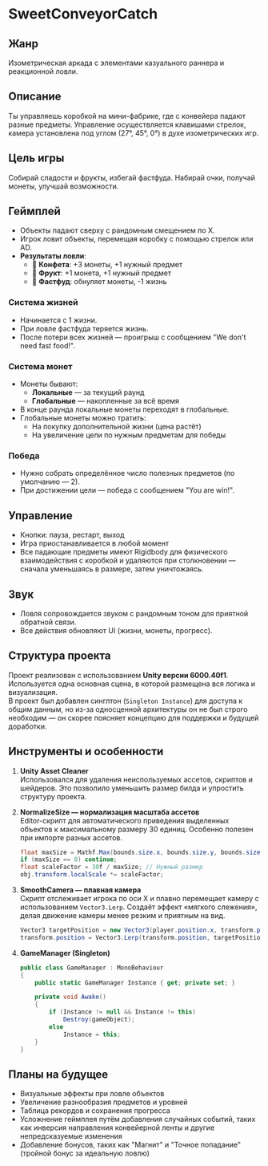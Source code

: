 # SweetConveyorCatch

## Жанр
Изометрическая аркада с элементами казуального раннера и реакционной ловли.

## Описание
Ты управляешь коробкой на мини-фабрике, где с конвейера падают разные предметы. Управление осуществляется клавишами стрелок, камера установлена под углом (27°, 45°, 0°) в духе изометрических игр.

## Цель игры
Собирай сладости и фрукты, избегай фастфуда. Набирай очки, получай монеты, улучшай возможности.

## Геймплей
- Объекты падают сверху с рандомным смещением по X.
- Игрок ловит объекты, перемещая коробку с помощью стрелок или AD.
- **Результаты ловли**:
  - 🍬 **Конфета**: +3 монеты, +1 нужный предмет
  - 🍎 **Фрукт**: +1 монета, +1 нужный предмет
  - 🍔 **Фастфуд**: обнуляет монеты, -1 жизнь

### Система жизней
- Начинается с 1 жизни.
- При ловле фастфуда теряется жизнь.
- После потери всех жизней — проигрыш с сообщением "We don't need fast food!".

### Система монет
- Монеты бывают:
  - **Локальные** — за текущий раунд
  - **Глобальные** — накопленные за всё время
- В конце раунда локальные монеты переходят в глобальные.
- Глобальные монеты можно тратить:
  - На покупку дополнительной жизни (цена растёт)
  - На увеличение цели по нужным предметам для победы

### Победа
- Нужно собрать определённое число полезных предметов (по умолчанию — 2).
- При достижении цели — победа с сообщением "You are win!".

## Управление
- Кнопки: пауза, рестарт, выход
- Игра приостанавливается в любой момент
- Все падающие предметы имеют Rigidbody для физического взаимодействия с коробкой и удаляются при столкновении — сначала уменьшаясь в размере, затем уничтожаясь.

## Звук
- Ловля сопровождается звуком с рандомным тоном для приятной обратной связи.
- Все действия обновляют UI (жизни, монеты, прогресс).

## Структура проекта
Проект реализован с использованием **Unity версии 6000.40f1**.  
Используется одна основная сцена, в которой размещена вся логика и визуализация.  
В проект был добавлен синглтон (`Singleton Instance`) для доступа к общим данным, но из-за односценной архитектуры он не был строго необходим — он скорее поясняет концепцию для поддержки и будущей доработки.

## Инструменты и особенности
1. **Unity Asset Cleaner**  
   Использовался для удаления неиспользуемых ассетов, скриптов и шейдеров. Это позволило уменьшить размер билда и упростить структуру проекта.

2. **NormalizeSize — нормализация масштаба ассетов**  
   Editor-скрипт для автоматического приведения выделенных объектов к максимальному размеру 30 единиц. Особенно полезен при импорте разных ассетов.  
   ```csharp
   float maxSize = Mathf.Max(bounds.size.x, bounds.size.y, bounds.size.z);
   if (maxSize == 0) continue;
   float scaleFactor = 30f / maxSize; // Нужный размер
   obj.transform.localScale *= scaleFactor;

3. **SmoothCamera — плавная камера**  
   Скрипт отслеживает игрока по оси X и плавно перемещает камеру с использованием `Vector3.Lerp`. Создаёт эффект «мягкого слежения», делая движение камеры менее резким и приятным на вид.  
   ```csharp
   Vector3 targetPosition = new Vector3(player.position.x, transform.position.y, transform.position.z);
   transform.position = Vector3.Lerp(transform.position, targetPosition, followSpeed * Time.deltaTime);

4. **GameManager (Singleton)**  
   ```csharp
   public class GameManager : MonoBehaviour
   {
       public static GameManager Instance { get; private set; }

       private void Awake()
       {
           if (Instance != null && Instance != this)
               Destroy(gameObject);
           else
               Instance = this;
       }
   }
## Планы на будущее
- Визуальные эффекты при ловле объектов
- Увеличение разнообразия предметов и уровней
- Таблица рекордов и сохранения прогресса
- Усложнение геймплея путём добавления случайных событий, таких как инверсия направления конвейерной ленты и другие непредсказуемые изменения
- Добавление бонусов, таких как "Магнит" и "Точное попадание" (тройной бонус за идеальную ловлю)
